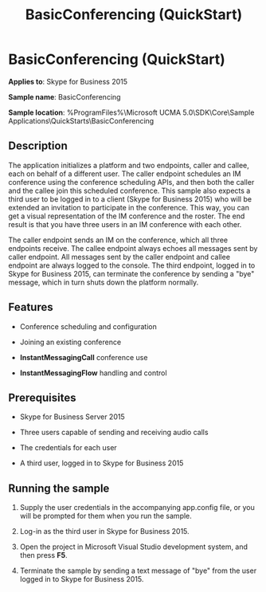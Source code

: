 ﻿---
title: BasicConferencing (QuickStart)
TOCTitle: BasicConferencing (QuickStart)
ms:assetid: 87398899-e1a8-48c4-9137-9ea2d741ac1c
ms:mtpsurl: https://msdn.microsoft.com/library/Dn466142(v=office.16)
ms:contentKeyID: 65240086
ms.date: 07/27/2015
mtps_version: v=office.16
---

# BasicConferencing (QuickStart)


**Applies to**: Skype for Business 2015



**Sample name**: BasicConferencing

**Sample location**: %ProgramFiles%\\Microsoft UCMA 5.0\\SDK\\Core\\Sample Applications\\QuickStarts\\BasicConferencing

## Description

The application initializes a platform and two endpoints, caller and callee, each on behalf of a different user. The caller endpoint schedules an IM conference using the conference scheduling APIs, and then both the caller and the callee join this scheduled conference. This sample also expects a third user to be logged in to a client (Skype for Business 2015) who will be extended an invitation to participate in the conference. This way, you can get a visual representation of the IM conference and the roster. The end result is that you have three users in an IM conference with each other.

The caller endpoint sends an IM on the conference, which all three endpoints receive. The callee endpoint always echoes all messages sent by caller endpoint. All messages sent by the caller endpoint and callee endpoint are always logged to the console. The third endpoint, logged in to Skype for Business 2015, can terminate the conference by sending a "bye" message, which in turn shuts down the platform normally.

## Features

  - Conference scheduling and configuration

  - Joining an existing conference

  - **InstantMessagingCall** conference use

  - **InstantMessagingFlow** handling and control

## Prerequisites

  - Skype for Business Server 2015

  - Three users capable of sending and receiving audio calls

  - The credentials for each user

  - A third user, logged in to Skype for Business 2015

## Running the sample

1.  Supply the user credentials in the accompanying app.config file, or you will be prompted for them when you run the sample.

2.  Log-in as the third user in Skype for Business 2015.

3.  Open the project in Microsoft Visual Studio development system, and then press **F5**.

4.  Terminate the sample by sending a text message of "bye" from the user logged in to Skype for Business 2015.

